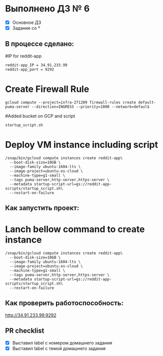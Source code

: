 # Выполнено ДЗ № 6

 - [x] Основное ДЗ
 - [x] Задание со *

## В процессе сделано:

#IP for reddit-app
```
reddit-app_IP = 34.91.233.99
reddit-app_port = 9292
```

# Create Firewall Rule

```
gcloud compute --project=infra-271209 firewall-rules create default-puma-server --direction=INGRESS --priority=1000 --network=defaul$
```
#Added bucket on GCP and script

```
startup_script.sh
```
# Deploy VM instance including script
```
/snap/bin/gcloud compute instances create reddit-app\
  --boot-disk-size=10GB \
  --image-family ubuntu-1604-lts \
  --image-project=ubuntu-os-cloud \
  --machine-type=g1-small \
  --tags puma-server,http-server,https-server \
  --metadata startup-script-url=gs://reddit-app-scripts/startup_script.sh\
  --restart-on-failure
```

## Как запустить проект:
# Lanch bellow command to create instance
```
/snap/bin/gcloud compute instances create reddit-app\
  --boot-disk-size=10GB \
  --image-family ubuntu-1604-lts \
  --image-project=ubuntu-os-cloud \
  --machine-type=g1-small \
  --tags puma-server,http-server,https-server \
  --metadata startup-script-url=gs://reddit-app-scripts/startup_script.sh\
  --restart-on-failure
```

## Как проверить работоспособность:
 http://34.91.233.99:9292

## PR checklist
 - [x] Выставил label с номером домашнего задания
 - [x] Выставил label с темой домашнего задания
